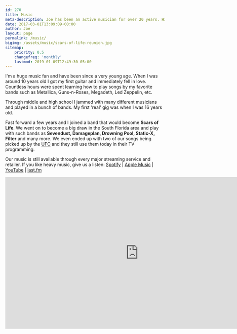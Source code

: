 ```yaml
---
id: 270
title: Music
meta-description: Joe has been an active musician for over 20 years. His most notable work was with the South Florida Metal/Hard Rock group Scars of Life.
date: 2017-03-01T13:09:09+00:00
author: Joe
layout: page
permalink: /music/
bigimg: /assets/music/scars-of-life-reunion.jpg
sitemap:
    priority: 0.5
    changefreq: 'monthly'
    lastmod: 2019-01-09T12:49:30-05:00
---
```

I'm a huge music fan and have been since a very young age. When I was around 10 years old I got my first guitar and immediately fell in love. Countless hours were spent learning how to play songs by my favorite bands such as Metallica, Guns-n-Roses, Megadeth, Led Zeppelin, etc.

Through middle and high school I jammed with many different musicians and played in a bunch of bands. My first 'real' gig was when I was 16 years old.

Fast forward a few years and I joined a band that would become **Scars of Life**. We went on to become a big draw in the South Florida area and play with such bands as **Sevendust, Damageplan, Drowning Pool, Static-X, Filter** and many more. We even ended up with two of our songs being picked up by the [UFC](https://www.ufc.com/) and they still use them today in their TV programming.

Our music is still available through every major streaming service and retailer. If you like heavy music, give us a listen:
<i class="fa fa-spotify"></i> [Spotify](https://open.spotify.com/artist/3Dyphy0SsuQVv633xDDxz0) | <i class="fa fa-apple"></i> [Apple Music](https://itunes.apple.com/us/artist/scars-of-life/6136926) | <i class="fa fa-youtube"></i> [YouTube](https://www.youtube.com/channel/UCryyuEDDJwq8HvPdvyKX1Jw/featured) | <i class="fa fa-lastfm"></i> [last.fm](https://www.last.fm/music/Scars+of+Life)

<iframe src="https://open.spotify.com/embed/artist/3Dyphy0SsuQVv633xDDxz0" width="840" height="480" frameborder="0" allowtransparency="true" allow="encrypted-media"></iframe>

